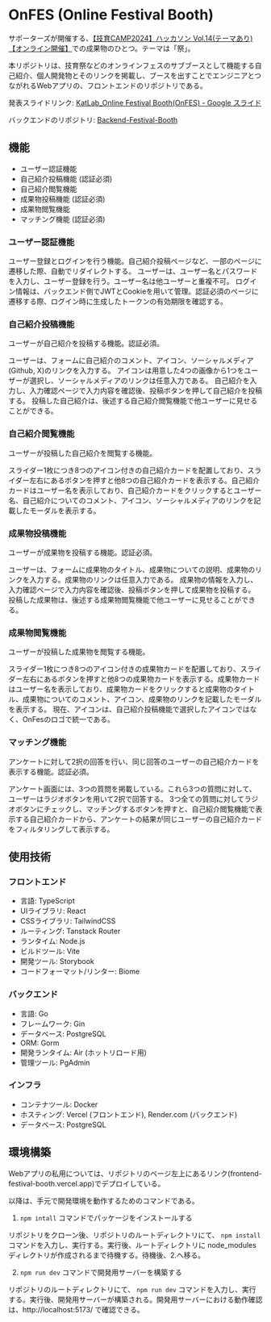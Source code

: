 # OnFES (Online Festival Booth)

サポーターズが開催する、[【技育CAMP2024】ハッカソン Vol.14(テーマあり)【オンライン開催】](https://talent.supporterz.jp/events/6f769c37-5709-4ddc-804e-4c4ff38d2112/)での成果物のひとつ。テーマは「祭」。

本リポジトリは、技育祭などのオンラインフェスのサブブースとして機能する自己紹介、個人開発物とそのリンクを掲載し、ブースを出すことでエンジニアとつながれるWebアプリの、フロントエンドのリポジトリである。

発表スライドリンク: [KatLab_Online Festival Booth(OnFES) - Google スライド](https://docs.google.com/presentation/d/1iMzPGfuHGFE-4xP5HDIdzmaOzY39G8cRd-i6tG31mSw/edit#slide=id.p)

バックエンドのリポジトリ: [Backend-Festival-Booth](https://github.com/aridome222/Backend-Festival-Booth)





## 機能

- ユーザー認証機能
- 自己紹介投稿機能 (認証必須)
- 自己紹介閲覧機能
- 成果物投稿機能 (認証必須)
- 成果物閲覧機能
- マッチング機能 (認証必須)


### ユーザー認証機能

ユーザー登録とログインを行う機能。自己紹介投稿ページなど、一部のページに遷移した際、自動でリダイレクトする。
ユーザーは、ユーザー名とパスワードを入力し、ユーザー登録を行う。ユーザー名は他ユーザーと重複不可。
ログイン情報は、バックエンド側でJWTとCookieを用いて管理。認証必須のページに遷移する際、ログイン時に生成したトークンの有効期限を確認する。


### 自己紹介投稿機能

ユーザーが自己紹介を投稿する機能。認証必須。

ユーザーは、フォームに自己紹介のコメント、アイコン、ソーシャルメディア(Github, X)のリンクを入力する。
アイコンは用意した4つの画像から1つをユーザーが選択し、ソーシャルメディアのリンクは任意入力である。
自己紹介を入力し、入力確認ページで入力内容を確認後、投稿ボタンを押して自己紹介を投稿する。
投稿した自己紹介は、後述する自己紹介閲覧機能で他ユーザーに見せることができる。


### 自己紹介閲覧機能

ユーザーが投稿した自己紹介を閲覧する機能。

スライダー1枚につき8つのアイコン付きの自己紹介カードを配置しており、スライダー左右にあるボタンを押すと他8つの自己紹介カードを表示する。自己紹介カードはユーザー名を表示しており、自己紹介カードをクリックするとユーザー名、自己紹介についてのコメント、アイコン、ソーシャルメディアのリンクを記載したモーダルを表示する。


### 成果物投稿機能

ユーザーが成果物を投稿する機能。認証必須。

ユーザーは、フォームに成果物のタイトル、成果物についての説明、成果物のリンクを入力する。成果物のリンクは任意入力である。
成果物の情報を入力し、入力確認ページで入力内容を確認後、投稿ボタンを押して成果物を投稿する。
投稿した成果物は、後述する成果物閲覧機能で他ユーザーに見せることができる。


### 成果物閲覧機能
ユーザーが投稿した成果物を閲覧する機能。

スライダー1枚につき8つのアイコン付きの成果物カードを配置しており、スライダー左右にあるボタンを押すと他8つの成果物カードを表示する。成果物カードはユーザー名を表示しており、成果物カードをクリックすると成果物のタイトル、成果物についてのコメント、アイコン、成果物のリンクを記載したモーダルを表示する。
現在、アイコンは、自己紹介投稿機能で選択したアイコンではなく、OnFesのロゴで統一である。


### マッチング機能
アンケートに対して2択の回答を行い、同じ回答のユーザーの自己紹介カードを表示する機能。認証必須。

アンケート画面には、3つの質問を掲載している。これら3つの質問に対して、ユーザーはラジオボタンを用いて2択で回答する。
3つ全ての質問に対してラジオボタンにチェックし、マッチングするボタンを押すと、自己紹介閲覧機能で表示する自己紹介カードから、アンケートの結果が同じユーザーの自己紹介カードをフィルタリングして表示する。



## 使用技術

### フロントエンド

- 言語: TypeScript
- UIライブラリ: React
- CSSライブラリ: TailwindCSS
- ルーティング: Tanstack Router
- ランタイム: Node.js
- ビルドツール: Vite
- 開発ツール: Storybook
- コードフォーマット/リンター: Biome

### バックエンド

- 言語: Go
- フレームワーク: Gin
- データベース: PostgreSQL
- ORM: Gorm
- 開発ランタイム: Air (ホットリロード用)
- 管理ツール: PgAdmin

### インフラ

- コンテナツール: Docker
- ホスティング: Vercel (フロントエンド), Render.com (バックエンド)
- データベース: PostgreSQL



## 環境構築
Webアプリの私用については、リポジトリのページ左上にあるリンク(frontend-festival-booth.vercel.app)でデプロイしている。

以降は、手元で開発環境を動作するためのコマンドである。


1. `npm intall` コマンドでパッケージをインストールする

リポジトリをクローン後、リポジトリのルートディレクトリにて、 `npm install` コマンドを入力し、実行する。実行後、ルートディレクトリに node_modules ディレクトリが作成されるまで待機する。待機後、2.へ移る。


2. `npm run dev` コマンドで開発用サーバーを構築する

リポジトリのルートディレクトリにて、 `npm run dev` コマンドを入力し、実行する。実行後、開発用サーバーが構築される。開発用サーバーにおける動作確認は、http://localhost:5173/ で確認できる。

